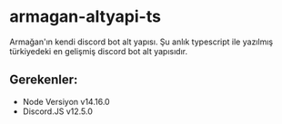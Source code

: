 # armagan-altyapi-ts
 Armağan'ın kendi discord bot alt yapısı. Şu anlık typescript ile yazılmış türkiyedeki en gelişmiş discord bot alt yapısıdır.

## Gerekenler:
  - Node Versiyon v14.16.0
  - Discord.JS v12.5.0
